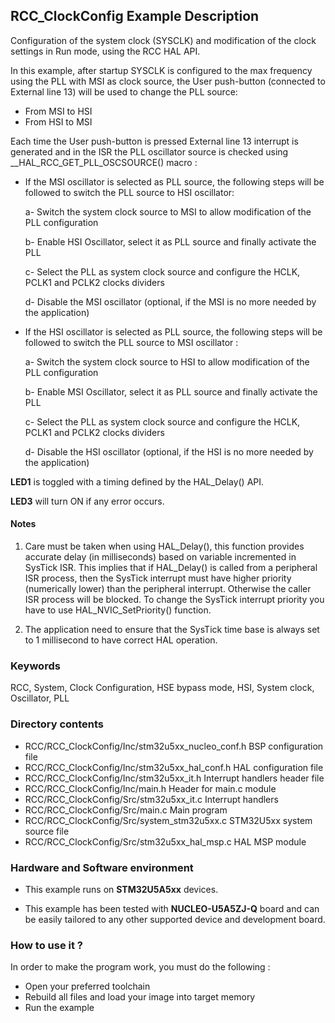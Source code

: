 ## <b>RCC_ClockConfig Example Description</b>

Configuration of the system clock (SYSCLK) and modification of the clock settings in Run mode, using the RCC HAL API.

In this example, after startup SYSCLK is configured to the max frequency using the PLL with
MSI as clock source, the User push-button (connected to External line 13) will be
used to change the PLL source:

- From MSI to HSI
- From HSI to MSI

Each time the User push-button is pressed External line 13 interrupt is generated and in the ISR
the PLL oscillator source is checked using __HAL_RCC_GET_PLL_OSCSOURCE() macro :

- If the MSI oscillator is selected as PLL source, the following steps will be followed to switch
   the PLL source to HSI oscillator:

     a- Switch the system clock source to MSI to allow modification of the PLL configuration

     b- Enable HSI Oscillator, select it as PLL source and finally activate the PLL

     c- Select the PLL as system clock source and configure the HCLK, PCLK1 and PCLK2 clocks dividers

     d- Disable the MSI oscillator (optional, if the MSI is no more needed by the application)

- If the HSI oscillator is selected as PLL source, the following steps will be followed to switch
   the PLL source to MSI oscillator :

     a- Switch the system clock source to HSI to allow modification of the PLL configuration

     b- Enable MSI Oscillator, select it as PLL source and finally activate the PLL

     c- Select the PLL as system clock source and configure the HCLK, PCLK1 and PCLK2 clocks dividers

     d- Disable the HSI oscillator (optional, if the HSI is no more needed by the application)

**LED1** is toggled with a timing defined by the HAL_Delay() API.

**LED3** will turn ON if any error occurs.

#### <b>Notes</b>
 1. Care must be taken when using HAL_Delay(), this function provides accurate delay (in milliseconds)
    based on variable incremented in SysTick ISR. This implies that if HAL_Delay() is called from
    a peripheral ISR process, then the SysTick interrupt must have higher priority (numerically lower)
    than the peripheral interrupt. Otherwise the caller ISR process will be blocked.
    To change the SysTick interrupt priority you have to use HAL_NVIC_SetPriority() function.

 2. The application need to ensure that the SysTick time base is always set to 1 millisecond
    to have correct HAL operation.

### <b>Keywords</b>

RCC, System, Clock Configuration, HSE bypass mode, HSI, System clock, Oscillator, PLL

### <b>Directory contents</b>

  - RCC/RCC_ClockConfig/Inc/stm32u5xx_nucleo_conf.h BSP configuration file
  - RCC/RCC_ClockConfig/Inc/stm32u5xx_hal_conf.h    HAL configuration file
  - RCC/RCC_ClockConfig/Inc/stm32u5xx_it.h          Interrupt handlers header file
  - RCC/RCC_ClockConfig/Inc/main.h                  Header for main.c module
  - RCC/RCC_ClockConfig/Src/stm32u5xx_it.c          Interrupt handlers
  - RCC/RCC_ClockConfig/Src/main.c                  Main program
  - RCC/RCC_ClockConfig/Src/system_stm32u5xx.c      STM32U5xx system source file
  - RCC/RCC_ClockConfig/Src/stm32u5xx_hal_msp.c     HAL MSP module

### <b>Hardware and Software environment</b>

  - This example runs on **STM32U5A5xx** devices.

  - This example has been tested with **NUCLEO-U5A5ZJ-Q**
    board and can be easily tailored to any other supported device
    and development board.

### <b>How to use it ?</b>

In order to make the program work, you must do the following :

 - Open your preferred toolchain
 - Rebuild all files and load your image into target memory
 - Run the example

